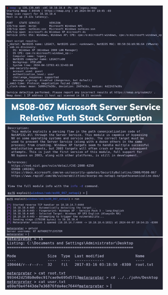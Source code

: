 ![](../../Images/Pasted%20image%2020240407194643.png)
![](../../Images/Pasted%20image%2020240407195249.png)
![](../../Images/Pasted%20image%2020240407195344.png)
![](../../Images/Pasted%20image%2020240407195434.png)
![](../../Images/Pasted%20image%2020240407195640.png)
